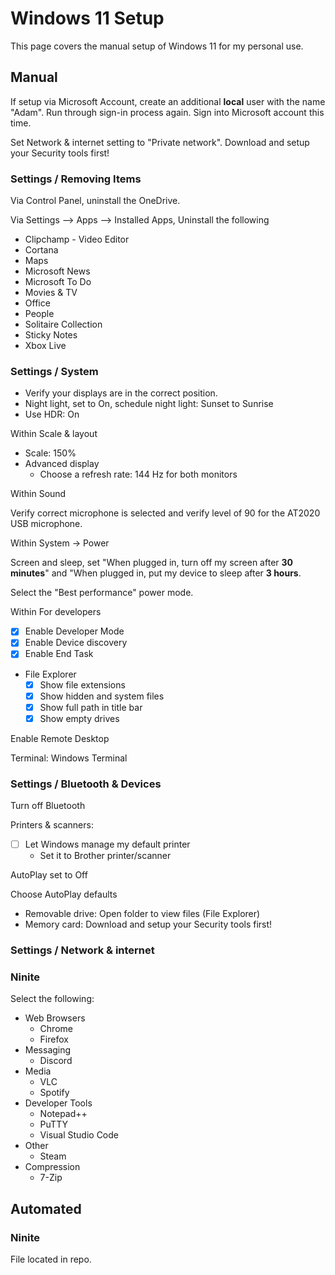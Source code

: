 # Windows 11 Setup

This page covers the manual setup of Windows 11 for my personal use.

## Manual

If setup via Microsoft Account, create an additional **local** user with the name "Adam". Run through sign-in process again. Sign into Microsoft account this time.

Set Network & internet setting to "Private network". Download and setup your Security tools first!


### Settings / Removing Items

Via Control Panel, uninstall the OneDrive.

Via Settings --> Apps --> Installed Apps, Uninstall the following

- Clipchamp - Video Editor
- Cortana
- Maps
- Microsoft News
- Microsoft To Do
- Movies & TV
- Office
- People
- Solitaire Collection
- Sticky Notes
- Xbox Live

### Settings / System

- Verify your displays are in the correct position.
- Night light, set to On, schedule night light: Sunset to Sunrise
- Use HDR: On

Within Scale & layout

- Scale: 150%
- Advanced display
  - Choose a refresh rate: 144 Hz for both monitors

Within Sound

Verify correct microphone is selected and verify level of 90 for the AT2020 USB microphone.

Within System -> Power

Screen and sleep, set "When plugged in, turn off my screen after **30 minutes**" and "When plugged in, put my device to sleep after **3 hours**.

Select the "Best performance" power mode.

Within For developers

- [X] Enable Developer Mode
- [X] Enable Device discovery
- [X] Enable End Task
- File Explorer
  - [X] Show file extensions
  - [X] Show hidden and system files
  - [X] Show full path in title bar
  - [X] Show empty drives

Enable Remote Desktop

Terminal: Windows Terminal

### Settings / Bluetooth & Devices

Turn off Bluetooth

Printers & scanners:

- [ ] Let Windows manage my default printer
  - Set it to Brother printer/scanner

AutoPlay set to Off

Choose AutoPlay defaults

- Removable drive: Open folder to view files (File Explorer)
- Memory card: Download and setup your Security tools first!

### Settings / Network & internet



### Ninite

Select the following:

- Web Browsers
  - Chrome
  - Firefox
- Messaging
  - Discord
- Media
  - VLC
  - Spotify
- Developer Tools
  - Notepad++
  - PuTTY
  - Visual Studio Code
- Other
  - Steam
- Compression
  - 7-Zip

## Automated

### Ninite

File located in repo.
